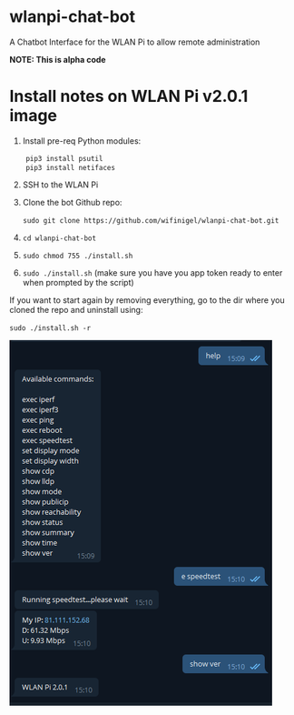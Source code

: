 # wlanpi-chat-bot
A Chatbot Interface for the WLAN Pi to allow remote administration

__NOTE: This is alpha code__

Install notes on WLAN Pi v2.0.1 image
=====================================

1. Install pre-req Python modules:
```
    pip3 install psutil
    pip3 install netifaces
```
2. SSH to the WLAN Pi

3. Clone the bot Github repo:

    `sudo git clone https://github.com/wifinigel/wlanpi-chat-bot.git`

4. `cd wlanpi-chat-bot`

5. `sudo chmod 755 ./install.sh`

6. `sudo ./install.sh` (make sure you have you app token ready to enter when prompted by the script)

If you want to start again by removing everything, go to the dir where you cloned the repo and uninstall using:

`sudo ./install.sh -r`

![Probe Report](docs/images/screenshot.png)

